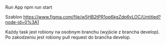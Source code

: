 Run App
npm run start

Szablon
https://www.figma.com/file/w5HB2tPR1op6kgZdp6vLOC/Untitled?node-id=0%3A1

Każdy task jest robiony na osobnym branchu (wyjście z brancha develop). Po zakodzeniu jest robiony pull request do brancha develop.
